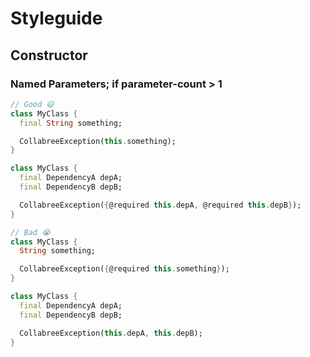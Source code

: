 # Styleguide

## Constructor

### Named Parameters; if parameter-count > 1

```dart
// Good 😃
class MyClass {
  final String something;

  CollabreeException(this.something);
}

class MyClass {
  final DependencyA depA;
  final DependencyB depB;

  CollabreeException({@required this.depA, @required this.depB});
}

// Bad 😭
class MyClass {
  String something;

  CollabreeException({@required this.something});
}

class MyClass {
  final DependencyA depA;
  final DependencyB depB;

  CollabreeException(this.depA, this.depB);
}
```
